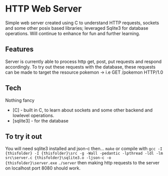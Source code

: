 # HTTP Web Server

Simple web server created using C to understand HTTP requests, sockets and some other posix based libraries;
leveraged Sqlite3 for database operations. 
Will continue to enhance for fun and further learning.

## Features
Server is currently able to process http get, post, put requests and respond accordingly. To try out these requests with the database,
these requests can be made to target the resource pokemon -> i.e GET /pokemon HTTP/1.0

## Tech
Nothing fancy
- [C] - built in C, to learn about sockets and some other backend and lowlevel operations.
- [sqlite3] - for the database

## To try it out
You will need sqlite3 installed and json-c then...
```make``` or compile with ```gcc -I {thisfolder} -I {thisfolder}\src -g -Wall -pedantic -lpthread -ldl -lm src\server.c {thisfolder}\sqlite3.o -ljson-c -o {thisfolder}\server.exe```
```./server```
then making http requests to the server on localhost port 8080 should work.